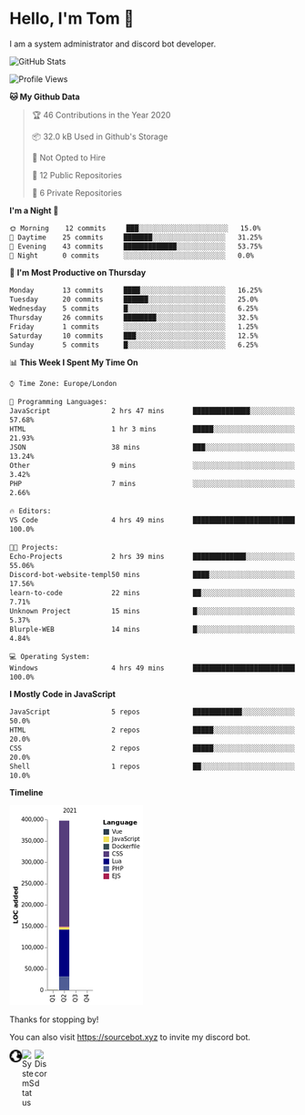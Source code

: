 # Hello, I'm Tom 👋

I am a system administrator and discord bot developer.


![GitHub Stats][stats]

<!--START_SECTION:waka-->
![Profile Views](http://img.shields.io/badge/Profile%20Views-9-blue)

**🐱 My Github Data** 

> 🏆 46 Contributions in the Year 2020
 > 
> 📦 32.0 kB Used in Github's Storage 
 > 
> 🚫 Not Opted to Hire
 > 
> 📜 12 Public Repositories
 > 
> 🔑 6 Private Repositories 

**I'm a Night 🦉** 

```text
🌞 Morning    12 commits     ███░░░░░░░░░░░░░░░░░░░░░░   15.0% 
🌆 Daytime    25 commits     ███████░░░░░░░░░░░░░░░░░░   31.25% 
🌃 Evening    43 commits     █████████████░░░░░░░░░░░░   53.75% 
🌙 Night      0 commits      ░░░░░░░░░░░░░░░░░░░░░░░░░   0.0%

```
📅 **I'm Most Productive on Thursday** 

```text
Monday       13 commits     ████░░░░░░░░░░░░░░░░░░░░░   16.25% 
Tuesday      20 commits     ██████░░░░░░░░░░░░░░░░░░░   25.0% 
Wednesday    5 commits      █░░░░░░░░░░░░░░░░░░░░░░░░   6.25% 
Thursday     26 commits     ████████░░░░░░░░░░░░░░░░░   32.5% 
Friday       1 commits      ░░░░░░░░░░░░░░░░░░░░░░░░░   1.25% 
Saturday     10 commits     ███░░░░░░░░░░░░░░░░░░░░░░   12.5% 
Sunday       5 commits      █░░░░░░░░░░░░░░░░░░░░░░░░   6.25%

```


📊 **This Week I Spent My Time On** 

```text
⌚︎ Time Zone: Europe/London

💬 Programming Languages: 
JavaScript               2 hrs 47 mins       ██████████████░░░░░░░░░░░   57.68% 
HTML                     1 hr 3 mins         █████░░░░░░░░░░░░░░░░░░░░   21.93% 
JSON                     38 mins             ███░░░░░░░░░░░░░░░░░░░░░░   13.24% 
Other                    9 mins              ░░░░░░░░░░░░░░░░░░░░░░░░░   3.42% 
PHP                      7 mins              ░░░░░░░░░░░░░░░░░░░░░░░░░   2.66%

🔥 Editors: 
VS Code                  4 hrs 49 mins       █████████████████████████   100.0%

🐱‍💻 Projects: 
Echo-Projects            2 hrs 39 mins       █████████████░░░░░░░░░░░░   55.06% 
Discord-bot-website-templ50 mins             ████░░░░░░░░░░░░░░░░░░░░░   17.56% 
learn-to-code            22 mins             ██░░░░░░░░░░░░░░░░░░░░░░░   7.71% 
Unknown Project          15 mins             █░░░░░░░░░░░░░░░░░░░░░░░░   5.37% 
Blurple-WEB              14 mins             █░░░░░░░░░░░░░░░░░░░░░░░░   4.84%

💻 Operating System: 
Windows                  4 hrs 49 mins       █████████████████████████   100.0%

```

**I Mostly Code in JavaScript** 

```text
JavaScript               5 repos             ████████████░░░░░░░░░░░░░   50.0% 
HTML                     2 repos             █████░░░░░░░░░░░░░░░░░░░░   20.0% 
CSS                      2 repos             █████░░░░░░░░░░░░░░░░░░░░   20.0% 
Shell                    1 repos             ██░░░░░░░░░░░░░░░░░░░░░░░   10.0%

```


**Timeline**

![Chart not found](https://github.com/TomSmith-Developer/TomSmith-Developer/blob/master/charts/bar_graph.png) 


<!--END_SECTION:waka-->

Thanks for stopping by!

You can also visit https://sourcebot.xyz to invite my discord bot.

[<img align="left" alt="tomdeveloper.xyz" width="22px" src="https://raw.githubusercontent.com/iconic/open-iconic/master/svg/globe.svg" />][website]
[<img align="left" alt="SystemStatus" width="22px" src="https://cdn.jsdelivr.net/npm/simple-icons@v3/icons/serverfault.svg" />][server-status]
[<img align="left" alt="Discord" width="22px" src="https://cdn.jsdelivr.net/npm/simple-icons@v3/icons/discord.svg" />][discord]

[website]: https://tomdeveloper.xyz
[server-status]: https://status.tomdeveloper.systems
[discord]: https://discord.com/invite/6nW5SKr
[stats]: https://github-readme-stats.vercel.app/api?username=TomSmith-Developer&show_icons=true&count_private=true&hide_title=true&hide_rank=true

